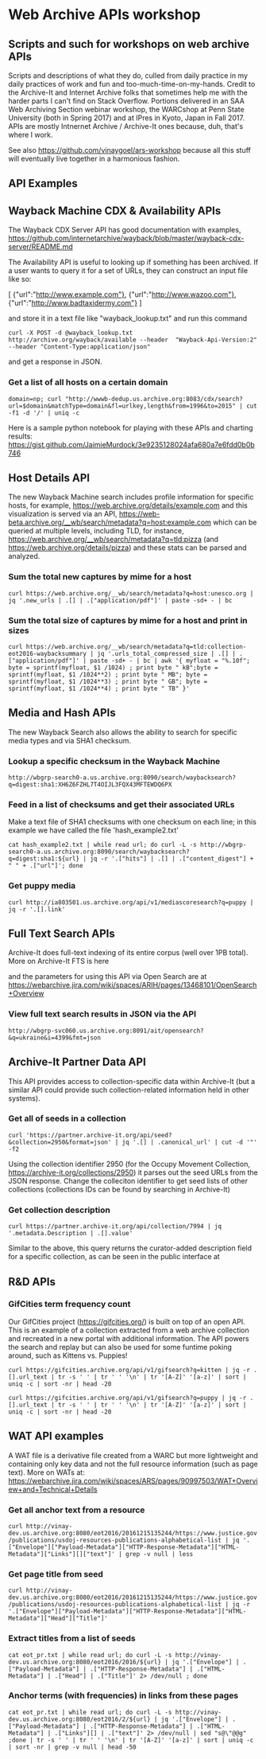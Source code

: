 # Web Archive APIs workshop

## Scripts and such for workshops on web archive APIs ##

Scripts and descriptions of what they do, culled from daily practice in my daily practices of work and fun and too-much-time-on-my-hands. Credit to the Archive-It and Internet Archive folks that sometimes help me with the harder parts I can't find on Stack Overflow. Portions delivered in an SAA Web Archiving Section webinar workshop, the WARCshop at Penn State University (both in Spring 2017) and at IPres in Kyoto, Japan in Fall 2017. APIs are mostly Intnernet Archive / Archive-It ones because, duh, that's where I work.

See also https://github.com/vinaygoel/ars-workshop because all this stuff will eventually live together in a harmonious fashion.

## API  Examples ##

## Wayback Machine CDX & Availability APIs ##

The Wayback CDX Server API has good documentation with examples, https://github.com/internetarchive/wayback/blob/master/wayback-cdx-server/README.md

The Availability API is useful to looking up if something has been archived. If a user wants to query it for a set of URLs, they can construct an input file like so:

[
{"url":"http://www.example.com"},
{"url":"http://www.wazoo.com"},
{"url":"http://www.badtaxidermy.com"}
]

and store it in a text file like "wayback_lookup.txt" and run this command

`curl -X POST -d @wayback_lookup.txt http://archive.org/wayback/available --header  "Wayback-Api-Version:2" --header "Content-Type:application/json"`

and get a response in JSON.

### Get a list of all hosts on a certain domain ###

`domain=np; curl "http://wwwb-dedup.us.archive.org:8083/cdx/search?url=$domain&matchType=domain&fl=urlkey,length&from=1996&to=2015" | cut -f1 -d '/' | uniq -c`

Here is a sample python notebook for playing with these APIs and charting results: https://gist.github.com/JaimieMurdock/3e9235128024afa680a7e6fdd0b0b746 

## Host Details API ##

The new Wayback Machine search includes profile information for specific hosts, for example, https://web.archive.org/details/example.com and this visualization is served via an API, https://web-beta.archive.org/__wb/search/metadata?q=host:example.com which can be queried at multiple levels, including TLD, for instance, https://web.archive.org/__wb/search/metadata?q=tld:pizza (and https://web.archive.org/details/pizza) and these stats can be parsed and analyzed.

### Sum the total new captures by mime for a host ###

`curl https://web.archive.org/__wb/search/metadata?q=host:unesco.org | jq '.new_urls | .[] | .["application/pdf"]' | paste -sd+ - | bc`

### Sum the total size of captures by mime for a host and print in sizes ###

`curl https://web.archive.org/__wb/search/metadata?q=tld:collection-eot2016-waybacksummary | jq '.urls_total_compressed_size | .[] | .["application/pdf"]' | paste -sd+ - | bc | awk '{ myfloat = "%.10f"; byte = sprintf(myfloat, $1 /1024) ; print byte " kB";byte = sprintf(myfloat, $1 /1024**2) ; print byte " MB"; byte = sprintf(myfloat, $1 /1024**3) ; print byte " GB"; byte = sprintf(myfloat, $1 /1024**4) ; print byte " TB" }'`

## Media and Hash APIs ##

The new Wayback Search also allows the ability to search for specific media types and via SHA1 checksum.

### Lookup a specific checksum in the Wayback Machine ###

`http://wbgrp-search0-a.us.archive.org:8090/search/waybacksearch?q=digest:sha1:XH6Z6FZHL7T4OIJL3FQX43MFTEWDQ6PX`

### Feed in a list of checksums and get their associated URLs ###

Make a text file of SHA1 checksums with one checksum on each line; in this example we have called the file 'hash_example2.txt'

`cat hash_example2.txt | while read url; do curl -L -s http://wbgrp-search0-a.us.archive.org:8090/search/waybacksearch?q=digest:sha1:${url} | jq -r '.["hits"] | .[] | .["content_digest"] + " " + .["url"]'; done`

### Get puppy media ###

`curl http://ia803501.us.archive.org/api/v1/mediascoresearch?q=puppy | jq -r '.[].link'`

## Full Text Search APIs ##

Archive-It does full-text indexing of  its entire corpus (well over 1PB total). More on Archive-It FTS is here

and the parameters for using this API via Open Search are at https://webarchive.jira.com/wiki/spaces/ARIH/pages/13468101/OpenSearch+Overview

### View full text search results in JSON via the API ###

`http://wbgrp-svc060.us.archive.org:8091/ait/opensearch?&q=ukraine&i=4399&fmt=json`

## Archive-It Partner Data API ##
This API provides access to collection-specific data within Archive-It (but a similar API could provide such collection-related information held in other systems).

### Get all of seeds in a collection ###

`curl 'https://partner.archive-it.org/api/seed?&collection=2950&format=json' | jq '.[] | .canonical_url' | cut -d '"' -f2`

Using the collection identifier 2950 (for the Occupy Movement Collection, https://archive-it.org/collections/2950) it parses out the seed URLs from the JSON response. Change the colleciton identifier to get seed lists of other collections (collections IDs can be found by searching in Archive-It)

### Get collection description ###

`curl https://partner.archive-it.org/api/collection/7994 | jq '.metadata.Description | .[].value'`

Similar to the above, this query returns the curator-added description field for a specific collection, as can be seen in the public interface at 

## R&D APIs ##

### GifCities term frequency count ###

Our GifCities project (https://gifcities.org/) is built on top of an open API. This is an example of a collection extracted from a web archive collection and recreated in a new portal with additional information. The API powers the search and replay but can also be used for some funtime poking around, such as Kittens vs. Puppies!

`curl https://gifcities.archive.org/api/v1/gifsearch?q=kitten | jq -r .[].url_text | tr -s ' ' | tr ' ' '\n' | tr '[A-Z]' '[a-z]' | sort | uniq -c | sort -nr | head -20`

`curl https://gifcities.archive.org/api/v1/gifsearch?q=puppy | jq -r .[].url_text | tr -s ' ' | tr ' ' '\n' | tr '[A-Z]' '[a-z]' | sort | uniq -c | sort -nr | head -20`

## WAT API examples ## 

A WAT file is a derivative file created from a WARC but more lightweight and containing only key data and not the full resource information (such as page text). More on WATs at: https://webarchive.jira.com/wiki/spaces/ARS/pages/90997503/WAT+Overview+and+Technical+Details 

### Get all anchor text from a resource ###

`curl http://vinay-dev.us.archive.org:8080/eot2016/20161215135244/https://www.justice.gov/publications/usdoj-resources-publications-alphabetical-list | jq '.["Envelope"]["Payload-Metadata"]["HTTP-Response-Metadata"]["HTML-Metadata"]["Links"][]["text"]' | grep -v null | less`

### Get page title from seed ###

`curl http://vinay-dev.us.archive.org:8080/eot2016/20161215135244/https://www.justice.gov/publications/usdoj-resources-publications-alphabetical-list | jq -r '.["Envelope"]["Payload-Metadata"]["HTTP-Response-Metadata"]["HTML-Metadata"]["Head"]["Title"]'`

### Extract titles from a list of seeds ###

`cat eot_pr.txt | while read url; do curl -L -s http://vinay-dev.us.archive.org:8080/eot2016/2016/${url} | jq '.["Envelope"] | .["Payload-Metadata"] | .["HTTP-Response-Metadata"] | .["HTML-Metadata"] | .["Head"] | .["Title"]' 2> /dev/null ; done`

### Anchor  terms (with frequencies) in links from these pages ###

`cat eot_pr.txt | while read url; do curl -L -s http://vinay-dev.us.archive.org:8080/eot2016/2/${url} | jq '.["Envelope"] | .["Payload-Metadata"] | .["HTTP-Response-Metadata"] | .["HTML-Metadata"] | .["Links"][] | .["text"]' 2> /dev/null | sed "s@\"@@g"  ;done | tr -s ' ' | tr ' ' '\n' | tr '[A-Z]' '[a-z]' | sort | uniq -c | sort -nr | grep -v null | head -50`
